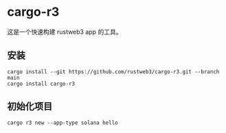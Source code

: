# cargo-r3

这是一个快速构建 rustweb3 app 的工具。

## 安装

```shell
cargo install --git https://github.com/rustweb3/cargo-r3.git --branch main
cargo install cargo-r3
```

## 初始化项目

```shell
cargo r3 new --app-type solana hello
```
